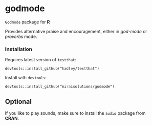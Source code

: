 # godmode
`Godmode` package for **R**

Provides alternative praise and encouragement, either in *god-mode* or *proverbs* mode.

### Installation
Requires latest version of `testthat`:

`devtools::install_github("hadley/testthat")`

Install with `devtools`:

`devtools::install_github("miraisolutions/godmode")`

## Optional
If you like to play sounds, make sure to install the `audio` package from **CRAN**.
